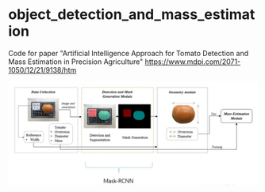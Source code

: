 # object_detection_and_mass_estimation
Code for paper "Artificial Intelligence Approach for Tomato Detection and Mass Estimation in Precision Agriculture" 
https://www.mdpi.com/2071-1050/12/21/9138/htm

![](fig.jpg)

